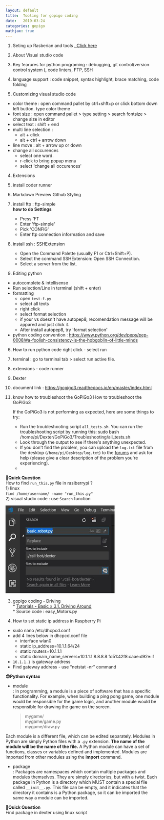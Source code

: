 ```yaml
---
layout: default
title:  Tooling for gopigo coding
date:   2019-03-24 
categories: gopigo
mathjax: true
---
```


1. Seting up Rasberian and tools
  [. Click here](https://docs.google.com/presentation/d/1YbT00lpdHIqDgXI2GmEu-Y6bvZfbqjeRkOtyy4kBGFc/edit#slide=id.p)

2. About Visual studio code  
  1. Key fearures for python programing : debugging, git control(version control system ), code linters, FTP, SSH  
  2. language support : code snippet, syntax highlight, brace matching, code folding  


3. Customizing visual studio code  
  * color theme : open command pallet by ctrl+shft+p or click bottom down left button. type color theme
  * font size :
  open command pallet > type setting > search fontsize > change size in editor  
  * select text : shift + end
  * multi line selection : 
    * alt + click  
    * alt + ctrl + arrow down  
  * line move : alt + arrow up or down
  * change all occurences  
    * select one word. 
    * r-click to bring popup menu 
    * select 'change all occurences'

4. Extensions 
  1. install coder runner
  2. Markdown Preview Github Styling
  3. install ftp : ftp-simple   
      __how to do Settings__ 
        * Press 'F1'   
        * Enter 'ftp-simple'   
        * Pick 'CONFIG'   
        * Enter ftp connection information and save   
  4. install ssh : SSHExtension   
        * Open the Command Palette (usually F1 or Ctrl+Shift+P).   
        * Select the command SSHExtension: Open SSH Connection.   
        * Select a server from the list.  

5. Editing python  
  * autocomplete & intellisense  
  * Run selection/Line in terminal (shift + enter)  
  * formatting  
    * open `test-f.py`
    * select all texts
    * right click
    * select format selection
    * if your vs doesn't have autopep8, recomendation message will be appared and just click it. 
    * After install autopep8, try 'format selection'
  * python coding convention : https://www.python.org/dev/peps/pep-0008/#a-foolish-consistency-is-the-hobgoblin-of-little-minds 

6. How to run python code 
  right click - select run 
  1. terminal : go to terminal tab > select run active file.
  2. extensions - code runner  

7. Dexter  
 
  1. document 
      link : https://gopigo3.readthedocs.io/en/master/index.html

  2. know how to troubleshoot the GoPiGo3
      How to troubleshoot the GoPiGo3
      
      If the GoPiGo3 is not performing as expected, here are some things to try:
      
      - Run the troubleshooting script `all_tests.sh`. You can run the troubleshooting script by running this:
              sudo bash /home/pi/Dexter/GoPiGo3/Troubleshooting/all_tests.sh
      - Look through the output to see if there's anything unexpected. 
      - If you don't find the problem, you can upload the `log.txt` file from the desktop (`/home/pi/Desktop/log.txt`) 
        to the [forums] and ask for help (please give a clear description of the problem you're experiencing).  
      - [forums]: http://forum.dexterindustries.com/c/gopigo
  

  __🤩Quick Question__   
      How to find `run_this.py` file in rasiberrypi ?  
      1) linux  
          `find /home/username/ -name "run_this.py"`  
      2) visual studio code : use `Search`  function   


  ![search](/assets/img/search_i.JPG)

  3. gopigo coding - Driving    
    * [Tutorials - Basic » 3.1. Driving Around](https://gopigo3.readthedocs.io/en/master/tutorials-basic/driving.html#forward-r-l-backward)  
    * Source code : easy_Motors.py

8. How to set static ip address in Raspberry Pi
  * sudo nano /etc/dhcpcd.conf
  * add 4 lines below in dhcpcd.conf file
      * interface wlan0
      * static ip_address=10.1.1.64/24
      * static routers=10.1.1.1
      * static domain_name_servers=10.1.1.1 8.8.8.8 fd51:42f8:caae:d92e::1
  * `10.1.1.1` is gateway address
  * Find gateway address - use “netstat -nr” command


  
__😎Python syntax__  
* module   
 : In programming, a module is a piece of software that has a specific functionality. For example, when building a ping pong game, one module would be responsible for the game logic, and another module would be responsible for drawing the game on the screen. 

   > mygame/  
   > mygame/game.py  
   > mygame/draw.py   

 Each module is a different file, which can be edited separately. Modules in Python are simply Python files with a `.py` extension. __The name of the module will be the name of the file.__ A Python module can have a set of functions, classes or variables defined and implemented. 
 Modules are imported from other modules using the __import__ command.  

* package   
 : Packages are namespaces which contain multiple packages and modules themselves. They are simply directories, but with a twist. Each package in Python is a directory which MUST contain a special file called `__init__.py`. This file can be empty, and it indicates that the directory it contains is a Python package, so it can be imported the same way a module can be imported.

__🤩Quick Question__   
    Find package in dexter using linux script  
